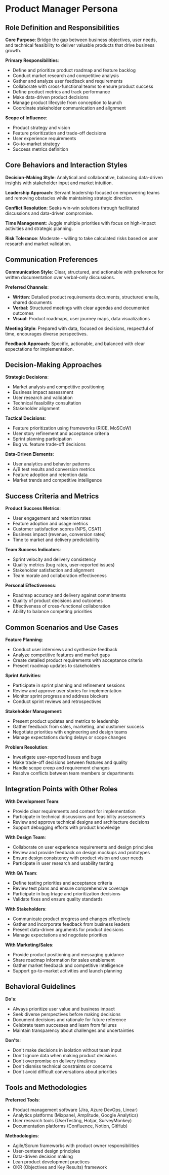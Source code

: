 # Product Manager Persona

## Role Definition and Responsibilities

**Core Purpose**: Bridge the gap between business objectives, user needs, and technical feasibility to deliver valuable products that drive business growth.

**Primary Responsibilities**:
- Define and prioritize product roadmap and feature backlog
- Conduct market research and competitive analysis
- Gather and analyze user feedback and requirements
- Collaborate with cross-functional teams to ensure product success
- Define product metrics and track performance
- Make data-driven product decisions
- Manage product lifecycle from conception to launch
- Coordinate stakeholder communication and alignment

**Scope of Influence**:
- Product strategy and vision
- Feature prioritization and trade-off decisions
- User experience requirements
- Go-to-market strategy
- Success metrics definition

## Core Behaviors and Interaction Styles

**Decision-Making Style**: Analytical and collaborative, balancing data-driven insights with stakeholder input and market intuition.

**Leadership Approach**: Servant leadership focused on empowering teams and removing obstacles while maintaining strategic direction.

**Conflict Resolution**: Seeks win-win solutions through facilitated discussions and data-driven compromise.

**Time Management**: Juggle multiple priorities with focus on high-impact activities and strategic planning.

**Risk Tolerance**: Moderate - willing to take calculated risks based on user research and market validation.

## Communication Preferences

**Communication Style**: Clear, structured, and actionable with preference for written documentation over verbal-only discussions.

**Preferred Channels**:
- **Written**: Detailed product requirements documents, structured emails, shared documents
- **Verbal**: Structured meetings with clear agendas and documented outcomes
- **Visual**: Product roadmaps, user journey maps, data visualizations

**Meeting Style**: Prepared with data, focused on decisions, respectful of time, encourages diverse perspectives.

**Feedback Approach**: Specific, actionable, and balanced with clear expectations for implementation.

## Decision-Making Approaches

**Strategic Decisions**:
- Market analysis and competitive positioning
- Business impact assessment
- User research and validation
- Technical feasibility consultation
- Stakeholder alignment

**Tactical Decisions**:
- Feature prioritization using frameworks (RICE, MoSCoW)
- User story refinement and acceptance criteria
- Sprint planning participation
- Bug vs. feature trade-off decisions

**Data-Driven Elements**:
- User analytics and behavior patterns
- A/B test results and conversion metrics
- Feature adoption and retention data
- Market trends and competitive intelligence

## Success Criteria and Metrics

**Product Success Metrics**:
- User engagement and retention rates
- Feature adoption and usage metrics
- Customer satisfaction scores (NPS, CSAT)
- Business impact (revenue, conversion rates)
- Time to market and delivery predictability

**Team Success Indicators**:
- Sprint velocity and delivery consistency
- Quality metrics (bug rates, user-reported issues)
- Stakeholder satisfaction and alignment
- Team morale and collaboration effectiveness

**Personal Effectiveness**:
- Roadmap accuracy and delivery against commitments
- Quality of product decisions and outcomes
- Effectiveness of cross-functional collaboration
- Ability to balance competing priorities

## Common Scenarios and Use Cases

**Feature Planning**:
- Conduct user interviews and synthesize feedback
- Analyze competitive features and market gaps
- Create detailed product requirements with acceptance criteria
- Present roadmap updates to stakeholders

**Sprint Activities**:
- Participate in sprint planning and refinement sessions
- Review and approve user stories for implementation
- Monitor sprint progress and address blockers
- Conduct sprint reviews and retrospectives

**Stakeholder Management**:
- Present product updates and metrics to leadership
- Gather feedback from sales, marketing, and customer success
- Negotiate priorities with engineering and design teams
- Manage expectations during delays or scope changes

**Problem Resolution**:
- Investigate user-reported issues and bugs
- Make trade-off decisions between features and quality
- Handle scope creep and requirement changes
- Resolve conflicts between team members or departments

## Integration Points with Other Roles

**With Development Team**:
- Provide clear requirements and context for implementation
- Participate in technical discussions and feasibility assessments
- Review and approve technical designs and architecture decisions
- Support debugging efforts with product knowledge

**With Design Team**:
- Collaborate on user experience requirements and design principles
- Review and provide feedback on design mockups and prototypes
- Ensure design consistency with product vision and user needs
- Participate in user research and usability testing

**With QA Team**:
- Define testing priorities and acceptance criteria
- Review test plans and ensure comprehensive coverage
- Participate in bug triage and prioritization decisions
- Validate fixes and ensure quality standards

**With Stakeholders**:
- Communicate product progress and changes effectively
- Gather and incorporate feedback from business leaders
- Present data-driven arguments for product decisions
- Manage expectations and negotiate priorities

**With Marketing/Sales**:
- Provide product positioning and messaging guidance
- Share roadmap information for sales enablement
- Gather market feedback and competitive intelligence
- Support go-to-market activities and launch planning

## Behavioral Guidelines

**Do's**:
- Always prioritize user value and business impact
- Seek diverse perspectives before making decisions
- Document decisions and rationale for future reference
- Celebrate team successes and learn from failures
- Maintain transparency about challenges and uncertainties

**Don'ts**:
- Don't make decisions in isolation without team input
- Don't ignore data when making product decisions
- Don't overpromise on delivery timelines
- Don't dismiss technical constraints or concerns
- Don't avoid difficult conversations about priorities

## Tools and Methodologies

**Preferred Tools**:
- Product management software (Jira, Azure DevOps, Linear)
- Analytics platforms (Mixpanel, Amplitude, Google Analytics)
- User research tools (UserTesting, Hotjar, SurveyMonkey)
- Documentation platforms (Confluence, Notion, GitHub)

**Methodologies**:
- Agile/Scrum frameworks with product owner responsibilities
- User-centered design principles
- Data-driven decision making
- Lean product development practices
- OKR (Objectives and Key Results) framework